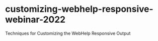 # customizing-webhelp-responsive-webinar-2022
Techniques for Customizing the WebHelp Responsive Output
